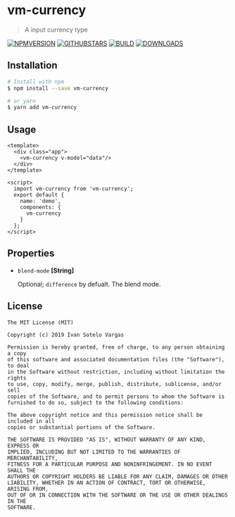 # vm-currency

> A input currency type


[![NPMVERSION](https://img.shields.io/npm/v/vm-currency.svg)](http://npmjs.com/package/vm-currency) [![GITHUBSTARS](https://img.shields.io/github/stars/Controlla/vm-currency.svg)](https://github.com/Controlla/vm-currency/stargazers) [![BUILD](https://travis-ci.org/Controlla/vm-currency.svg?branch=master)](https://travis-ci.org/Controlla/vm-currency) [![DOWNLOADS](https://img.shields.io/npm/dt/vm-currency.svg)](https://npmjs.com/package/vm-currency)

## Installation

``` bash
# Install with npm
$ npm install --save vm-currency

# or yarn
$ yarn add vm-currency
```


## Usage

``` vue
<template>
  <div class="app">
    <vm-currency v-model="data"/>
  </div>
</template>

<script>
  import vm-currency from 'vm-currency';
  export default {
    name: 'demo',
    components: {
      vm-currency
    }
  };
</script>
```

## Properties

* `blend-mode` **[String]**

  Optional; `difference` by defualt. The blend mode.


## License

```
The MIT License (MIT)

Copyright (c) 2019 Ivan Sotelo Vargas

Permission is hereby granted, free of charge, to any person obtaining a copy
of this software and associated documentation files (the "Software"), to deal
in the Software without restriction, including without limitation the rights
to use, copy, modify, merge, publish, distribute, sublicense, and/or sell
copies of the Software, and to permit persons to whom the Software is
furnished to do so, subject to the following conditions:

The above copyright notice and this permission notice shall be included in all
copies or substantial portions of the Software.

THE SOFTWARE IS PROVIDED "AS IS", WITHOUT WARRANTY OF ANY KIND, EXPRESS OR
IMPLIED, INCLUDING BUT NOT LIMITED TO THE WARRANTIES OF MERCHANTABILITY,
FITNESS FOR A PARTICULAR PURPOSE AND NONINFRINGEMENT. IN NO EVENT SHALL THE
AUTHORS OR COPYRIGHT HOLDERS BE LIABLE FOR ANY CLAIM, DAMAGES OR OTHER
LIABILITY, WHETHER IN AN ACTION OF CONTRACT, TORT OR OTHERWISE, ARISING FROM,
OUT OF OR IN CONNECTION WITH THE SOFTWARE OR THE USE OR OTHER DEALINGS IN THE
SOFTWARE.
```
